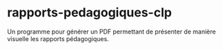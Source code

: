 # rapports-pedagogiques-clp
Un programme pour générer un PDF permettant de présenter de manière visuelle les rapports pédagogiques.
